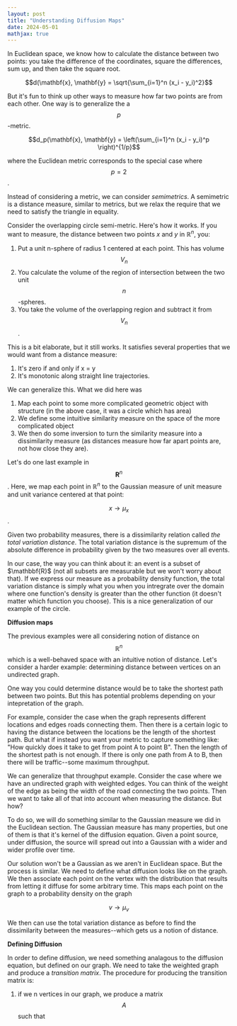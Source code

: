 ```yaml
---
layout: post
title: "Understanding Diffusion Maps"
date: 2024-05-01
mathjax: true
---
```


In Euclidean space, we know how to calculate the distance between two points: you take the difference of the coordinates, square the differences, sum up, and then take the square root.

$$d(\mathbf{x}, \mathbf{y} = \sqrt{\sum_{i=1}^n (x_i - y_i)^2}$$

But it's fun to think up other ways to  measure how far two points are from each other. One way is to generalize the a $$p$$-metric.

$$d_p(\mathbf{x}, \mathbf{y} = \left(\sum_{i=1}^n (x_i - y_i)^p \right)^{1/p}$$

where the Euclidean metric corresponds to the special case where $$p = 2$$. 

Instead of considering a metric, we can consider *semimetrics*. A semimetric is a distance measure, similar to metrics, but we relax the require that we need to satisfy the triangle in equality.

Consider the overlapping circle semi-metric. Here's how it works. If you want to measure, the distance between two points $x$ and $y$ in $\mathbb{R}^n$, you:

1. Put a unit n-sphere of radius 1 centered at each point. This has volume $$ V_n$$
2. You calculate the volume of the region of intersection between the two unit $$n$$-spheres.
3. You take the volume of the overlapping region and subtract it from $$V_n$$.

This is a bit elaborate, but it still works. It satisfies several properties that we would want from a distance measure:

1. It's zero if and only if x = y
2. It's monotonic along straight line trajectories.

We can generalize this. What we did here was
1. Map each point to some more complicated geometric object with structure (in the above case, it was a circle which has area)
2. We define some intuitive similarity measure on the space of the more complicated object
3. We then do some inversion to turn the similarity measure into a dissimilarity measure (as distances measure how far apart points are, not how close they are).

Let's do one last example in $$\mathbf{R}^n$$. Here, we map each point in $\mathbb{R}^n$ to the Gaussian measure of unit measure and unit variance centered at that point:

$$x \rightarrow \mu_x$$.

Given two probability measures, there is a dissimilarity relation called *the total variation distance*. The total variation distance is the supremum of the absolute difference in probability given by the two measures over all events. 

In our case, the way you can think about it: an event is a subset of $\mathbbf{R}$ (not all subsets are measurable but we won't worry about that). If we express our measure as a probability density function, the total variation distance is simply what you when you intregrate over the domain where one function's density is greater than the other function (it doesn't matter which function you choose). This is a nice generalization of our example of the circle.

**Diffusion maps**

The previous examples were all considering notion of distance on $$\mathbb{R}^n$$ which is a well-behaved space with an intuitive notion of distance. Let's consider a harder example: determining distance between vertices on an undirected graph.

One way you could determine distance would be to take the shortest path between two points. But this has potential problems depending on your intepretation of the graph.

For example, consider the case when the graph represents different locations and edges roads connecting them. Then there is a certain logic to having the distance between the locations be the length of the shortest path. But what if instead you want your metric to capture something like: "How quickly does it take to get from point A to point B". Then the length of the shortest path is not enough. If there is only one path from A to B, then there will be traffic--some maximum throughput.

We can generalize that throughput example. Consider the case where we have an undirected graph with weighted edges. You can think of the weight of the edge as being the width of the road connecting the two points.  Then we want to take all of that into account when measuring the distance. But how?

To do so, we will do something similar to the Gaussian measure we did in the Euclidean section. The Gaussian measure has many properties, but one of them is that it's kernel of the diffusion equation. Given a point source, under diffusion, the source will spread out into a Gaussian with a wider and wider profile over time.

Our solution won't be a Gaussian as we aren't in Euclidean space. But the process is similar. We need to define what diffusion looks like on the graph. We then associate each point on the vertex with the distribution that results from letting it diffuse for some arbitrary time. This maps each point on the graph to a probability density on the graph

$$v \rightarrow \mu_v$$

We then can use the total variation distance as before to find the dissimilarity between the measures--which gets us a notion of distance.

**Defining Diffusion**

In order to define diffusion, we need something analagous to the diffusion equation, but defined on our graph. We need to take the weighted graph and produce a *transition matrix*. The procedure for producing the transition matrix is:
1. if we n vertices in our graph, we produce a matrix $$A$$ such that